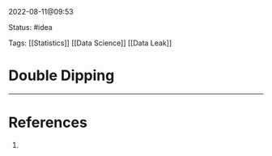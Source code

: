 2022-08-11@09:53

Status: #idea

Tags: [[Statistics]] [[Data Science]] [[Data Leak]]

# Double Dipping






---
# References
1. 
